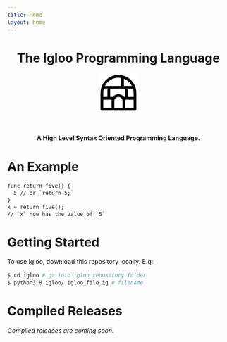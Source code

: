 ```yaml
---
title: Home
layout: home
---
```


<h1 align = 'center'>The Igloo Programming Language</h1>

<p align = 'center'>
  <img src = 'https://raw.githubusercontent.com/igloo-language/igloo/master/images/igloo_logo.png'>
</p>

<br>

<p align = 'center'><b>A High Level Syntax Oriented Programming Language.</b></p>


# An Example

```
func return_five() {
  5 // or `return 5;`
}
x = return_five();
// `x` now has the value of `5`
```

# Getting Started

To use Igloo, download this repository locally. E.g:

```bash
$ cd igloo # go into igloo repository folder
$ python3.8 igloo/ igloo_file.ig # filename
```

# Compiled Releases

*Compiled releases are coming soon.*

